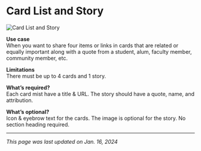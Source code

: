 # Card List and Story

![Card List and Story](/img/Card_List_And_Story.png)

**Use case**<br>
When you want to share four items or links in cards that are related or equally important along with a  quote from a student, alum, faculty member, community member, etc.

**Limitations**<br>
There must be up to 4 cards and 1 story.

**What’s required?**<br>
Each card mist have a title & URL. The story should have a quote, name, and attribution.

**What’s optional?**<br>
Icon & eyebrow text for the cards. The image is optional for the story. No section heading required.

***

*This page was last updated on Jan. 16, 2024*